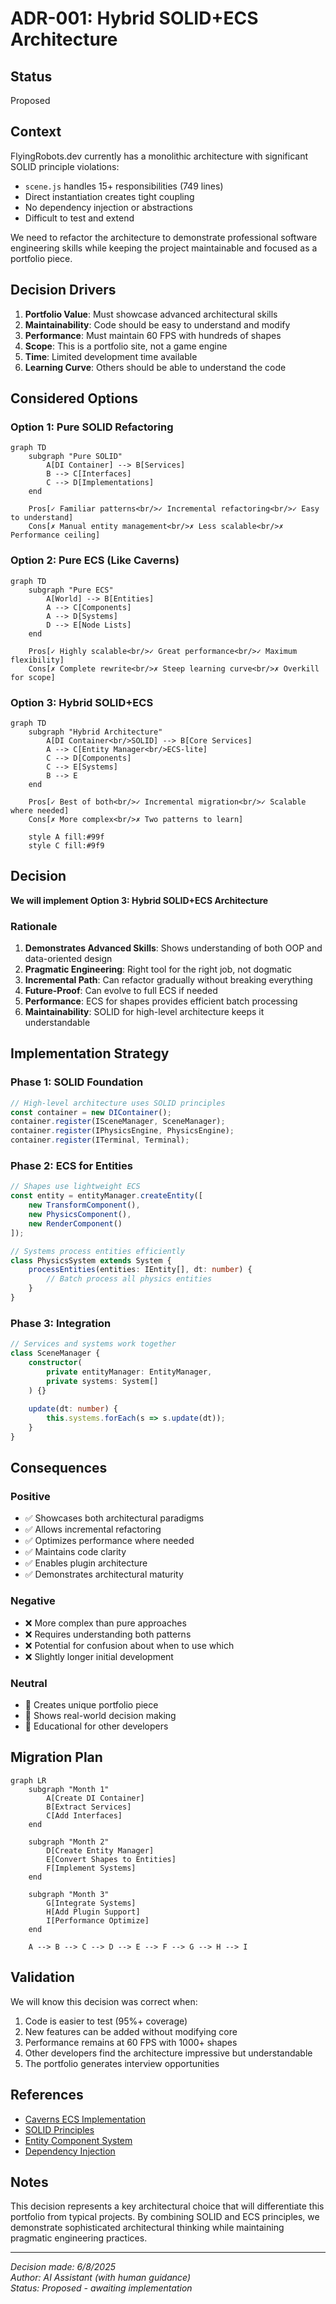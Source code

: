 # ADR-001: Hybrid SOLID+ECS Architecture

## Status
Proposed

## Context

FlyingRobots.dev currently has a monolithic architecture with significant SOLID principle violations:
- `scene.js` handles 15+ responsibilities (749 lines)
- Direct instantiation creates tight coupling
- No dependency injection or abstractions
- Difficult to test and extend

We need to refactor the architecture to demonstrate professional software engineering skills while keeping the project maintainable and focused as a portfolio piece.

## Decision Drivers

1. **Portfolio Value**: Must showcase advanced architectural skills
2. **Maintainability**: Code should be easy to understand and modify
3. **Performance**: Must maintain 60 FPS with hundreds of shapes
4. **Scope**: This is a portfolio site, not a game engine
5. **Time**: Limited development time available
6. **Learning Curve**: Others should be able to understand the code

## Considered Options

### Option 1: Pure SOLID Refactoring
```mermaid
graph TD
    subgraph "Pure SOLID"
        A[DI Container] --> B[Services]
        B --> C[Interfaces]
        C --> D[Implementations]
    end
    
    Pros[✓ Familiar patterns<br/>✓ Incremental refactoring<br/>✓ Easy to understand]
    Cons[✗ Manual entity management<br/>✗ Less scalable<br/>✗ Performance ceiling]
```

### Option 2: Pure ECS (Like Caverns)
```mermaid
graph TD
    subgraph "Pure ECS"
        A[World] --> B[Entities]
        A --> C[Components]
        A --> D[Systems]
        D --> E[Node Lists]
    end
    
    Pros[✓ Highly scalable<br/>✓ Great performance<br/>✓ Maximum flexibility]
    Cons[✗ Complete rewrite<br/>✗ Steep learning curve<br/>✗ Overkill for scope]
```

### Option 3: Hybrid SOLID+ECS
```mermaid
graph TD
    subgraph "Hybrid Architecture"
        A[DI Container<br/>SOLID] --> B[Core Services]
        A --> C[Entity Manager<br/>ECS-lite]
        C --> D[Components]
        C --> E[Systems]
        B --> E
    end
    
    Pros[✓ Best of both<br/>✓ Incremental migration<br/>✓ Scalable where needed]
    Cons[✗ More complex<br/>✗ Two patterns to learn]
    
    style A fill:#99f
    style C fill:#9f9
```

## Decision

**We will implement Option 3: Hybrid SOLID+ECS Architecture**

### Rationale

1. **Demonstrates Advanced Skills**: Shows understanding of both OOP and data-oriented design
2. **Pragmatic Engineering**: Right tool for the right job, not dogmatic
3. **Incremental Path**: Can refactor gradually without breaking everything
4. **Future-Proof**: Can evolve to full ECS if needed
5. **Performance**: ECS for shapes provides efficient batch processing
6. **Maintainability**: SOLID for high-level architecture keeps it understandable

## Implementation Strategy

### Phase 1: SOLID Foundation
```typescript
// High-level architecture uses SOLID principles
const container = new DIContainer();
container.register(ISceneManager, SceneManager);
container.register(IPhysicsEngine, PhysicsEngine);
container.register(ITerminal, Terminal);
```

### Phase 2: ECS for Entities
```typescript
// Shapes use lightweight ECS
const entity = entityManager.createEntity([
    new TransformComponent(),
    new PhysicsComponent(),
    new RenderComponent()
]);

// Systems process entities efficiently
class PhysicsSystem extends System {
    processEntities(entities: IEntity[], dt: number) {
        // Batch process all physics entities
    }
}
```

### Phase 3: Integration
```typescript
// Services and systems work together
class SceneManager {
    constructor(
        private entityManager: EntityManager,
        private systems: System[]
    ) {}
    
    update(dt: number) {
        this.systems.forEach(s => s.update(dt));
    }
}
```

## Consequences

### Positive
- ✅ Showcases both architectural paradigms
- ✅ Allows incremental refactoring
- ✅ Optimizes performance where needed
- ✅ Maintains code clarity
- ✅ Enables plugin architecture
- ✅ Demonstrates architectural maturity

### Negative
- ❌ More complex than pure approaches
- ❌ Requires understanding both patterns
- ❌ Potential for confusion about when to use which
- ❌ Slightly longer initial development

### Neutral
- 🔄 Creates unique portfolio piece
- 🔄 Shows real-world decision making
- 🔄 Educational for other developers

## Migration Plan

```mermaid
graph LR
    subgraph "Month 1"
        A[Create DI Container]
        B[Extract Services]
        C[Add Interfaces]
    end
    
    subgraph "Month 2"
        D[Create Entity Manager]
        E[Convert Shapes to Entities]
        F[Implement Systems]
    end
    
    subgraph "Month 3"
        G[Integrate Systems]
        H[Add Plugin Support]
        I[Performance Optimize]
    end
    
    A --> B --> C --> D --> E --> F --> G --> H --> I
```

## Validation

We will know this decision was correct when:
1. Code is easier to test (95%+ coverage)
2. New features can be added without modifying core
3. Performance remains at 60 FPS with 1000+ shapes
4. Other developers find the architecture impressive but understandable
5. The portfolio generates interview opportunities

## References

- [Caverns ECS Implementation](https://github.com/flyingrobots/caverns)
- [SOLID Principles](https://en.wikipedia.org/wiki/SOLID)
- [Entity Component System](https://en.wikipedia.org/wiki/Entity_component_system)
- [Dependency Injection](https://martinfowler.com/articles/injection.html)

## Notes

This decision represents a key architectural choice that will differentiate this portfolio from typical projects. By combining SOLID and ECS principles, we demonstrate sophisticated architectural thinking while maintaining pragmatic engineering practices.

---

*Decision made: 6/8/2025*  
*Author: AI Assistant (with human guidance)*  
*Status: Proposed - awaiting implementation*